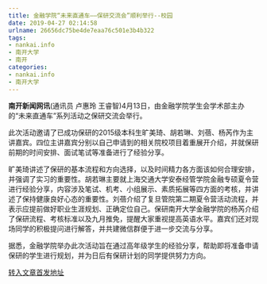 ```yaml
---
title: 金融学院“未来直通车——保研交流会”顺利举行--校园
date: 2019-04-27 02:14:58
urlname: 26656dc75be4de7eaa76c501e3b4b322
tags: 
- nankai.info
- 南开大学
- 南开
categories:
- nankai.info
- 南开大学
---
```


**南开新闻网讯**(通讯员 卢惠玲 王睿智)4月13日，由金融学院学生会学术部主办的“未来直通车”系列活动之保研交流会举行。

此次活动邀请了已成功保研的2015级本科生旷美琦、胡若琳、刘蓓、杨芮作为主讲嘉宾。四位主讲嘉宾分别以自己申请到的相关院校项目着重展开介绍，并就保研前期的时间安排、面试笔试等准备进行了经验分享。

旷美琦讲述了保研的基本流程和方向选择，以及时间精力各方面该如何合理安排，并强调了实习的重要性。胡若琳主要就上海交通大学安泰经管学院金融专硕夏令营进行经验分享，内容涉及笔试、机考、小组展示、素质拓展等四方面的考核，并讲述了保持健康良好心态的重要性。刘蓓介绍了复旦管院第二期夏令营活动流程，并表示应提前做好职业生涯规划、正确定位自己。保研南开大学金融学院的杨芮介绍了保研流程、考核标准以及九月推免，提醒大家重视提高英语水平。嘉宾们还对现场同学的积极提问进行解答，并共建微信群便于进一步交流与分享。

据悉，金融学院举办此次活动旨在通过高年级学生的经验分享，帮助即将准备申请保研的学生进行规划，并为日后有保研计划的同学提供努力方向。

[转入文章首发地址](http://news.nankai.edu.cn/qqxy/system/2019/04/15/000444834.shtml)